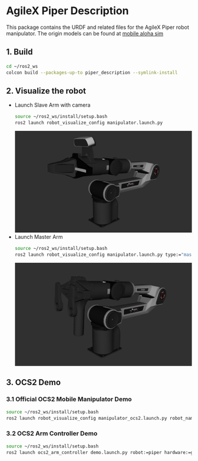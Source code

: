 # AgileX Piper Description

This package contains the URDF and related files for the AgileX Piper robot manipulator. The origin models can be found
at [mobile aloha sim](https://github.com/agilexrobotics/mobile_aloha_sim/tree/v2.0.0)

## 1. Build

```bash
cd ~/ros2_ws
colcon build --packages-up-to piper_description --symlink-install
```

## 2. Visualize the robot

* Launch Slave Arm with camera
    ```bash
    source ~/ros2_ws/install/setup.bash
    ros2 launch robot_visualize_config manipulator.launch.py
    ```
  ![piper](../../.images/agilex_piper.png)
* Launch Master Arm
    ```bash
    source ~/ros2_ws/install/setup.bash
    ros2 launch robot_visualize_config manipulator.launch.py type:="master"
    ```
  ![piper master](../../.images/agilex_piper_master.png)

## 3. OCS2 Demo

### 3.1 Official OCS2 Mobile Manipulator Demo

```bash
source ~/ros2_ws/install/setup.bash
ros2 launch robot_visualize_config manipulator_ocs2.launch.py robot_name:=piper
```

### 3.2 OCS2 Arm Controller Demo

```bash
source ~/ros2_ws/install/setup.bash
ros2 launch ocs2_arm_controller demo.launch.py robot:=piper hardware:=gz
```